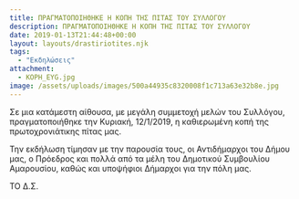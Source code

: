 ```yaml
---
title: ΠΡΑΓΜΑΤΟΠΟΙΗΘΗΚΕ Η ΚΟΠΗ ΤΗΣ ΠΙΤΑΣ ΤΟΥ ΣΥΛΛΟΓΟΥ
description: ΠΡΑΓΜΑΤΟΠΟΙΗΘΗΚΕ Η ΚΟΠΗ ΤΗΣ ΠΙΤΑΣ ΤΟΥ ΣΥΛΛΟΓΟΥ
date: 2019-01-13T21:44:48+00:00
layout: layouts/drastiriotites.njk
tags:
  - "Εκδηλώσεις"
attachment:
  - KOPH_EYG.jpg
image: /assets/uploads/images/500a44935c8320008f1c713a63e32b8e.jpg
---
```


Σε μια κατάμεστη αίθουσα, με μεγάλη συμμετοχή μελών του Συλλόγου, πραγματοποιήθηκε την Κυριακή, 12/1/2019, η καθιερωμένη κοπή της πρωτοχρονιάτικης πίτας μας.

Την εκδήλωση τίμησαν με την παρουσία τους, οι Αντιδήμαρχοι του Δήμου μας, ο Πρόεδρος και πολλά από τα μέλη του Δημοτικού Συμβουλίου Αμαρουσίου, καθώς και υποψήφιοι Δήμαρχοι για την πόλη μας.

ΤΟ Δ.Σ.

<!-- excerpt -->

